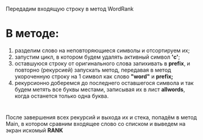 Передадим входящую строку в метод WordRank

<h1>В методе:</h1>

1. разделим слово на неповторяющиеся символы и отсортируем их;
2. запустим цикл, в котором  будем удалять активный символ <strong>'c'</strong>;
3. оставшуюся строку от оригинального слова запихивать в <b>prefix</b>, и повторно (рекурсией) запускать метод, передавая в метод укороченную строку на 1 символ как слово <b>"word"</b> и <b>prefix;</b>
4. рекурсионно доберемся до последнего оставшегося символа и так будем метять все буквы местами, записывая их в лист <b>allwords</b>, когда останется только одна буква.<h1> </h1>

После завершения всех рекурсий и выхода их и стека, попадём в метод Main, в котором сравним входящее слово со списком и выведем на экран искомый <b> RANK </b>




